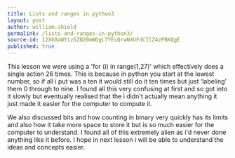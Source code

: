 ```yaml
---
title: Lists and ranges in python3
layout: post
author: william.shield
permalink: /lists-and-ranges-in-python3/
source-id: 12XG8aWYizGZN20mWDgL7YEvQrwNXUFdCIlZ4zPBKQgE
published: true
---
```

This lesson we were using a 'for (i) in range(1,27)' which effectively does a single action 26 times. This is because in python you start at the lowest number, so if all i put was a ten it would still do it ten times but just ‘labeling’ them 0 through to nine. I found all this very confusing at first and so got into it slowly but eventually realised that the i didn't actually mean anything it just made it easier for the computer to compute it.

We also discussed bits and how counting in binary very quickly has its limits and also how it take more space to store it but is so much easier for the computer to understand. I found all of this extremely alien as i'd never done anything like it before. I hope in next lesson i will be able to understand the ideas and concepts easier.

